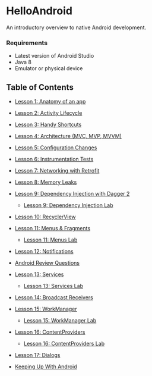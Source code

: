 # HelloAndroid

An introductory overview to native Android development.

### Requirements
  * Latest version of Android Studio
  * Java 8
  * Emulator or physical device
  
## Table of Contents
 * [Lesson 1: Anatomy of an app](lesson01/Lesson1_AnatomyOfAnApp.md)
 
 * [Lesson 2: Activity Lifecycle](lesson02/Lesson2_ActivityLifecycle.md)
  
 * [Lesson 3: Handy Shortcuts](lesson03/Lesson3_HandyShortcuts.md)
 
 * [Lesson 4: Architecture (MVC, MVP, MVVM)](lesson04/Lesson4_Architecture.md)
 
 * [Lesson 5: Configuration Changes](lesson05/Lesson5_ConfigurationChanges.md)
 
 * [Lesson 6: Instrumentation Tests](lesson06/Lesson6_InstrumentationTests.md)
 
 * [Lesson 7: Networking with Retrofit](lesson07/Lesson7_NetworkingWithRetrofit.md)
 
 * [Lesson 8: Memory Leaks](lesson08/Lesson8_MemoryLeaks.md)
 
 * [Lesson 9: Dependency Injection with Dagger 2](lesson09/Lesson9_DependencyInjectionDagger2.md)
 
   * [Lesson 9: Dependency Injection Lab](lesson09-lab/Lesson9_Lab_DependencyInjection.md)
 
 * [Lesson 10: RecyclerView](lesson10/Lesson10_RecyclerView.md)
 
 * [Lesson 11: Menus & Fragments](lesson11/Lesson11_MenusAndFragments.md)
 
   * [Lesson 11: Menus Lab](lesson11-lab/Lesson11_Lab_Menus.md)
 
 * [Lesson 12: Notifications](lesson12/src/main/java/com/orobator/helloandroid/lesson12/NotificationActivity.java)
 
 * [Android Review Questions](Review_Questions.md)
 
 * [Lesson 13: Services](lesson13/Lesson13_Services.md)
 
   * [Lesson 13: Services Lab](lesson13-lab/Lesson13_Lab_Services.md)
   
 * [Lesson 14: Broadcast Receivers](lesson14/Lesson14_BroadcastReceivers.md)
 
 * [Lesson 15: WorkManager](lesson15/Lesson15_WorkManager.md)
 
   * [Lesson 15: WorkManager Lab](lesson15-lab/Lesson15_Lab_WorkManager.md)
   
 * [Lesson 16: ContentProviders](lesson16/Lesson16_ContentProviders.md)
 
   * [Lesson 16: ContentProviders Lab](lesson16-lab/Lesson16_Lab_ContentProviders.md)
   
 * [Lesson 17: Dialogs](lesson17/Lesson17_Dialogs.md)
 
 * [Keeping Up With Android](Keeping_Up_With_Android.md)
